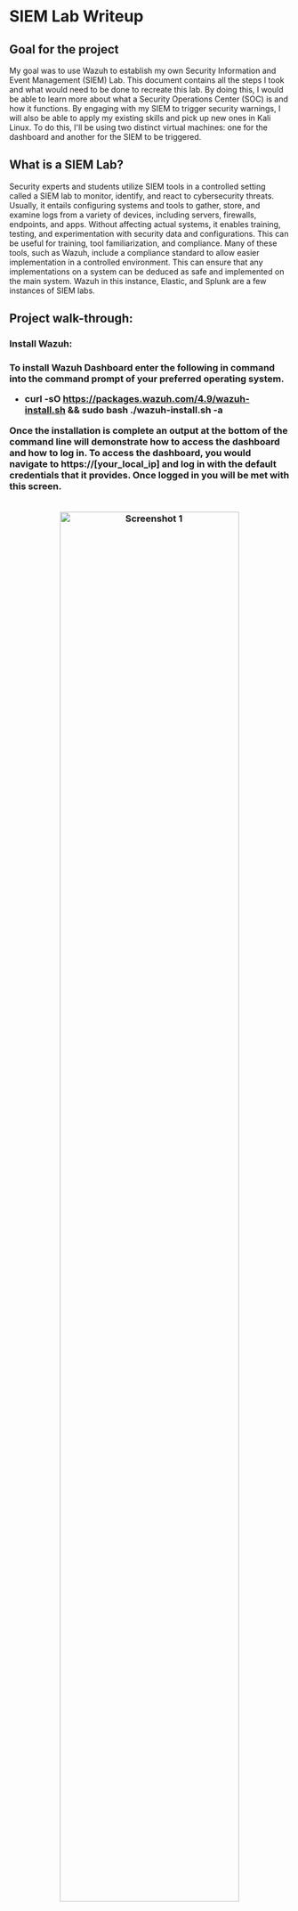 <h1>SIEM Lab Writeup</h1>

<h2>Goal for the project</h2>
My goal was to use Wazuh to establish my own Security Information and Event Management (SIEM) Lab. This document contains all the steps I took and what would need to be done to recreate this lab. By doing this, I would be able to learn more about what a Security Operations Center (SOC) is and how it functions. By engaging with my SIEM to trigger security warnings, I will also be able to apply my existing skills and pick up new ones in Kali Linux. To do this, I'll be using two distinct virtual machines: one for the dashboard and another for the SIEM to be triggered.
<br />

<h2>What is a SIEM Lab?</h2>

Security experts and students utilize SIEM tools in a controlled setting called a SIEM lab to monitor, identify, and react to cybersecurity threats. Usually, it entails configuring systems and tools to gather, store, and examine logs from a variety of devices, including servers, firewalls, endpoints, and apps. Without affecting actual systems, it enables training, testing, and experimentation with security data and configurations. This can be useful for training, tool familiarization, and compliance. Many of these tools, such as Wazuh, include a compliance standard to allow easier implementation in a controlled environment. This can ensure that any implementations on a system can be deduced as safe and implemented on the main system. Wazuh in this instance, Elastic, and Splunk are a few instances of SIEM labs. 

<h2>Project walk-through:</h2>

<h3>Install Wazuh:<h3> 
  
To install Wazuh Dashboard enter the following in command into the command prompt of your preferred operating system. 
- curl -sO https://packages.wazuh.com/4.9/wazuh-install.sh && sudo bash ./wazuh-install.sh -a

Once the installation is complete an output at the bottom of the command line will demonstrate how to access the dashboard and how to log in. To access the dashboard, you would navigate to https://[your_local_ip] and log in with the default credentials that it provides. Once logged in you will be met with this screen.
<p align="center">
<br/>
<img src="https://i.imgur.com/dpuFiuq.png" height="80%" width="80%" alt="Screenshot 1"/>

<p align="center">
Figure 1: The default Wazuh dashboard that is presented to the user once logged in.
<br />

<h3>Installing Agents:<h3>

It can be overwhelming to look at first, but the first step will be to create an agent to start monitoring endpoints. To do this, navigate to Server Management then Endpoints Summary and you will be able to create a new agent on this screen. After choosing what package and optionally naming the agent you will be given a command to run on another virtual machine. The command will look like this but will vary slightly depending on what operating system the client is using. In this case, I am running a Debian AMD64 Linux machine.
- wget https://packages.wazuh.com/4.x/apt/pool/main/w/wazuh-agent/wazuh-agent_4.9.0-1_amd64.deb && sudo WAZUH_MANAGER=[local_ip] WAZUH_AGENT_GROUP=[local_group_name] WAZUH_AGENT_NAME= [local_name] dpkg -i ./wazuh-agent_4.9.0-1_amd64.deb
  
All sections in brackets will vary according to the information that you provide. Once that is run on your client machine, or virtual machine in this case, the agent needs to be started. The following commands can be run to start the agent.
- sudo systemctl daemon-reload
- sudo systemctl enable wazuh-agent
- sudo systemctl start wazuh-agent

Once the agent is installed and turned on it should appear on the endpoint summary on the Wazuh dashboard. The screenshots provided is what an agent will appear as the Wazuh. <p align="center">
<br/>
<img src="https://i.imgur.com/zbkGlXD.png" height="80%" width="80%" alt="Screenshot 2"/>

<p align="center">
Figure 2: The agent has been added to the endpoints section.
<br /><p align="center">
<br/>
<img src="https://i.imgur.com/RJrQwhT.png" height="80%" width="80%" alt="Screenshot 3"/>

<p align="center">
Figure 3: The agent has been added to the dashboard.
<br />

<h3>What I learned:<h3>
I can install and operate Wazuh. I was able to better visualize and comprehend what was happening by creating graphs and charts out of several of the alerts and compliances. It was difficult for me to set up because I had never used a software like this before. I ran into a challenge with my virtual machines sharing an IP address. I resolved the issue by setting up Network Address Translation (NAT) on the virtual machines. This process was new to me and something that I had to learn and adapt to.


<!--
 ```diff
- text in red
+ text in green
! text in orange
# text in gray
@@ text in purple (and bold)@@
```
--!>

